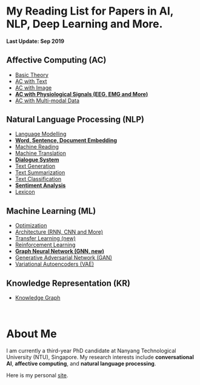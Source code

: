 # My Reading List for Papers in AI, NLP, Deep Learning and More.

#### Last Update: Sep 2019

## Affective Computing (AC)

 - [Basic Theory](./AC/AC_theory.md)
 - [AC with Text](./AC/AC_text.md)
 - [AC with Image](./AC/AC_image.md)
 - [**AC with Physiological Signals (EEG, EMG and More)**](./AC/AC_physiological.md)
 - [AC with Multi-modal Data](./AC/AC_multimodal.md)

## Natural Language Processing (NLP)

 - [Language Modelling](./NLP/NLP_modelling.md)
 - [**Word, Sentence, Document Embedding** ](./NLP/NLP_embedding.md)
 - [Machine Reading](./NLP/NLP_reading.md)
 - [Machine Translation](./NLP/NLP_translation.md)
 - [**Dialogue System**](./NLP/NLP_dialogue.md)
 - [Text Generation](./NLP/NLP_generation.md)
 - [Text Summarization](./NLP/NLP_summarization.md)
 - [Text Classification](./NLP/NLP_classification.md)
 - [**Sentiment Analysis**](./NLP/NLP_sentiment.md)
 - [Lexicon](./NLP/NLP_lexicon.md)

## Machine Learning (ML)

 - [Optimization](./ML/ML_optimization.md)
 - [Architecture (RNN, CNN and More)](./ML/ML_architecture.md)
 - [Transfer Learning (new)](./ML/ML_transfer.md)
 - [Reinforcement Learning](./ML/ML_reinforcement.md)
 - [**Graph Neural Network (GNN, new)**](./ML/ML_GNN.md)
 - [Generative Adversarial Network (GAN)](./ML/ML_GAN.md)
 - [Variational Autoencoders (VAE)](./ML/ML_VAE.md)

## Knowledge Representation (KR)

 - [Knowledge Graph](./KR/KR_graph.md)


<!---
## Computer Vision (CV)
 - [Reasoning](./KR/KR_reasoning.md)
 - [Image Classification](./CV/CV_classification.md)
 - [Instance Segmentation](./CV/CV_segmentation.md)
 - [Visual Question Answering](./CV/CV_visual_QA.md)
 - [Image Captioning](./CV/CV_captioning.md)
 - [Image Generation](./CV/CV_generation.md)
--->

<br/>

# About Me
I am currently a third-year PhD candidate at Nanyang Technological University (NTU), Singapore. My research interests include **conversational AI**, **affective computing**, and **natural language processing**.

Here is my personal [site](https://zhongpeixiang.github.io/).


<!--stackedit_data:
eyJoaXN0b3J5IjpbLTMzODE2MzM2MywtMTEzMTM1NTQ3NCwtMT
ExMjE2MjIwMywxMzkyODg0NDg1LDk4MTA0ODA5Nyw0MTEzMzM2
OSwtMTgxMDAyNzYyOSwtNTg0Njk3OTk1LC0xMTAzNzg3ODU5LD
E5MTAxODk0MTcsLTQzOTMwMjYxNSwtOTkxODE0ODcwLC05ODgx
MDUxMjIsLTM4Mzg2NDQzNSwtODY5MTIzMjgxLC0xNzQ4NzMxOD
M3LC0xMDE2ODgyNDI5LDE5Mjc0MjI2ODIsNTIyMDU4MzIwLC0x
MTQ1MDA4NzQ0XX0=
-->